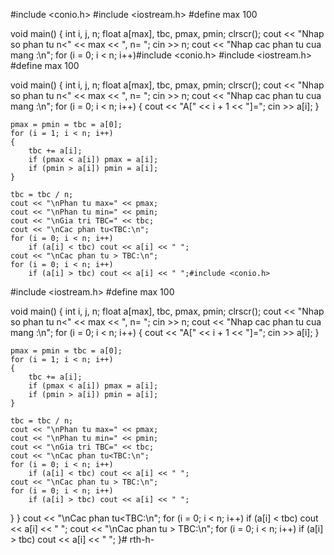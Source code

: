 #include <conio.h>
#include <iostream.h>
#define max 100

void main()
{
	int i, j, n;
	float a[max], tbc, pmax, pmin;
	clrscr();
	cout << "Nhap so phan tu n<" << max << ", n= ";
	cin >> n;
	cout << "Nhap cac phan tu cua mang :\n";
	for (i = 0; i < n; i++)#include <conio.h>
#include <iostream.h>
#define max 100

void main()
{
	int i, j, n;
	float a[max], tbc, pmax, pmin;
	clrscr();
	cout << "Nhap so phan tu n<" << max << ", n= ";
	cin >> n;
	cout << "Nhap cac phan tu cua mang :\n";
	for (i = 0; i < n; i++)
	{
		cout << "A[" << i + 1 << "]=";
		cin >> a[i];
	}

	pmax = pmin = tbc = a[0];
	for (i = 1; i < n; i++)
	{
		tbc += a[i];
		if (pmax < a[i]) pmax = a[i];
		if (pmin > a[i]) pmin = a[i];
	}

	tbc = tbc / n;
	cout << "\nPhan tu max=" << pmax;
	cout << "\nPhan tu min=" << pmin;
	cout << "\nGia tri TBC=" << tbc;
	cout << "\nCac phan tu<TBC:\n";
	for (i = 0; i < n; i++)
		if (a[i] < tbc) cout << a[i] << " ";
	cout << "\nCac phan tu > TBC:\n";
	for (i = 0; i < n; i++)
		if (a[i] > tbc) cout << a[i] << " ";#include <conio.h>
#include <iostream.h>
#define max 100

void main()
{
	int i, j, n;
	float a[max], tbc, pmax, pmin;
	clrscr();
	cout << "Nhap so phan tu n<" << max << ", n= ";
	cin >> n;
	cout << "Nhap cac phan tu cua mang :\n";
	for (i = 0; i < n; i++)
	{
		cout << "A[" << i + 1 << "]=";
		cin >> a[i];
	}

	pmax = pmin = tbc = a[0];
	for (i = 1; i < n; i++)
	{
		tbc += a[i];
		if (pmax < a[i]) pmax = a[i];
		if (pmin > a[i]) pmin = a[i];
	}

	tbc = tbc / n;
	cout << "\nPhan tu max=" << pmax;
	cout << "\nPhan tu min=" << pmin;
	cout << "\nGia tri TBC=" << tbc;
	cout << "\nCac phan tu<TBC:\n";
	for (i = 0; i < n; i++)
		if (a[i] < tbc) cout << a[i] << " ";
	cout << "\nCac phan tu > TBC:\n";
	for (i = 0; i < n; i++)
		if (a[i] > tbc) cout << a[i] << " ";
}
}
	cout << "\nCac phan tu<TBC:\n";
	for (i = 0; i < n; i++)
		if (a[i] < tbc) cout << a[i] << " ";
	cout << "\nCac phan tu > TBC:\n";
	for (i = 0; i < n; i++)
		if (a[i] > tbc) cout << a[i] << " ";
}# rth-h-
